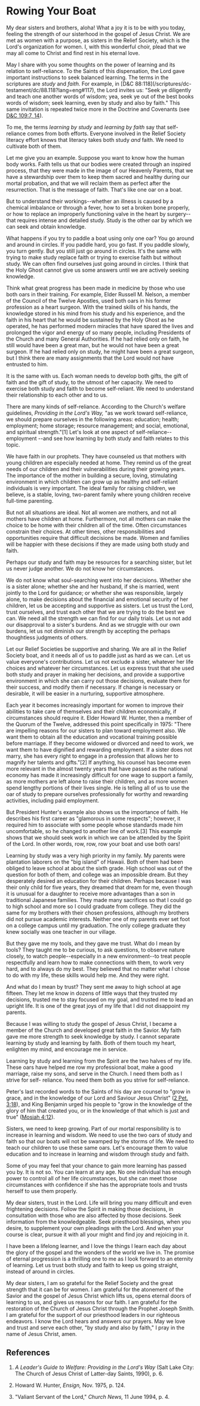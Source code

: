 # Rowing Your Boat

My dear sisters and brothers, aloha! What a joy it is to be with you today,
feeling the strength of our sisterhood in the gospel of Jesus Christ. We are
met as women with a purpose, as sisters in the Relief Society, which is the
Lord's organization for women. I, with this wonderful choir, plead that we may
all come to Christ and find rest in his eternal love.

May I share with you some thoughts on the power of learning and its relation
to self-reliance. To the Saints of this dispensation, the Lord gave important
instructions to seek balanced learning. The terms in the scriptures are
_study_ and _faith._ For example, in [D&amp;C 88:118](/scriptures/dc-
testament/dc/88.118?lang=eng#117), the Lord invites us: "Seek ye diligently
and teach one another words of wisdom; yea, seek ye out of the best books
words of wisdom; seek learning, even by study and also by faith." This same
invitation is repeated twice more in the Doctrine and Covenants (see [D&amp;C
109:7, 14](/scriptures/dc-testament/dc/109.7,14?lang=eng#6)).

To me, the terms _learning by study_ and _learning by faith_ say that self-
reliance comes from both efforts. Everyone involved in the Relief Society
literacy effort knows that literacy takes both study _and_ faith. We need to
cultivate both of them.

Let me give you an example. Suppose you want to know how the human body works.
Faith tells us that our bodies were created through an inspired process, that
they were made in the image of our Heavenly Parents, that we have a
stewardship over them to keep them sacred and healthy during our mortal
probation, and that we will reclaim them as perfect after the resurrection.
That is the message of faith. That's like one oar on a boat.

But to understand their workings--whether an illness is caused by a chemical
imbalance or through a fever, how to set a broken bone properly, or how to
replace an improperly functioning valve in the heart by surgery--that requires
intense and detailed study. Study is the other oar by which we can seek and
obtain knowledge.

What happens if you try to paddle a boat using only one oar? You go around and
around in circles. If you paddle hard, you go fast. If you paddle slowly, you
turn gently. But you still just go around in circles. It's the same with
trying to make study replace faith or trying to exercise faith but without
study. We can often find ourselves just going around in circles. I think that
the Holy Ghost cannot give us some answers until we are actively seeking
knowledge.

Think what great progress has been made in medicine by those who use both oars
in their training. For example, Elder Russell M. Nelson, a member of the
Council of the Twelve Apostles, used both oars in his former profession as a
heart surgeon. With the trained skills of his hands, the knowledge stored in
his mind from his study and his experience, and the faith in his heart that he
would be sustained by the Holy Ghost as he operated, he has performed modern
miracles that have spared the lives and prolonged the vigor and energy of so
many people, including Presidents of the Church and many General Authorities.
If he had relied only on faith, he still would have been a great man, but he
would not have been a great surgeon. If he had relied only on study, he might
have been a great surgeon, but I think there are many assignments that the
Lord would not have entrusted to him.

It is the same with us. Each woman needs to develop both gifts, the gift of
faith and the gift of study, to the utmost of her capacity. We need to
exercise both study and faith to become self-reliant. We need to understand
their relationship to each other and to us.

There are many kinds of self-reliance. According to the Church's welfare
guidelines, _Providing in the Lord's Way,_ "as we work toward self-reliance,
we should prepare ourselves in the following areas: education; health;
employment; home storage; resource management; and social, emotional, and
spiritual strength."[1] Let's look at one aspect of self-reliance--employment
--and see how learning by both study and faith relates to this topic.

We have faith in our prophets. They have counseled us that mothers with young
children are especially needed at home. They remind us of the great needs of
our children and their vulnerabilities during their growing years. The
importance of the mother in building a secure, loving, stimulating environment
in which children can grow up as healthy and self-reliant individuals is very
important. The ideal family for raising children, we believe, is a stable,
loving, two-parent family where young children receive full-time parenting.

But not all situations are ideal. Not all women are mothers, and not all
mothers have children at home. Furthermore, not all mothers can make the
choice to be home with their children all of the time. Often circumstances
constrain their choices. At other times, other responsibilities and
opportunities require that difficult decisions be made. Women and families
will be happier with these decisions if they are made using both study and
faith.

Perhaps our study and faith may be resources for a searching sister, but let
us never judge another. We do not know her circumstances.

We do not know what soul-searching went into her decisions. Whether she is a
sister alone; whether she and her husband, if she is married, went jointly to
the Lord for guidance; or whether she was responsible, largely alone, to make
decisions about the financial and emotional security of her children, let us
be accepting and supportive as sisters. Let us trust the Lord, trust
ourselves, and trust each other that we are trying to do the best we can. We
need all the strength we can find for our daily trials. Let us not add our
disapproval to a sister's burdens. And as we struggle with our own burdens,
let us not diminish our strength by accepting the perhaps thoughtless
judgments of others.

Let our Relief Societies be supportive and sharing. We are all in the Relief
Society boat, and it needs all of us to paddle just as hard as we can. Let us
value everyone's contributions. Let us not exclude a sister, whatever her life
choices and whatever her circumstances. Let us express trust that she used
both study and prayer in making her decisions, and provide a supportive
environment in which she can carry out those decisions, evaluate them for
their success, and modify them if necessary. If change is necessary or
desirable, it will be easier in a nurturing, supportive atmosphere.

Each year it becomes increasingly important for women to improve their
abilities to take care of themselves and their children economically, if
circumstances should require it. Elder Howard W. Hunter, then a member of the
Quorum of the Twelve, addressed this point specifically in 1975: "There are
impelling reasons for our sisters to plan toward employment also. We want them
to obtain all the education and vocational training possible before marriage.
If they become widowed or divorced and need to work, we want them to have
dignified and rewarding employment. If a sister does not marry, she has every
right to engage in a profession that allows her to magnify her talents and
gifts."[2] If anything, his counsel has become even more relevant in the
almost twenty years that have passed as the national economy has made it
increasingly difficult for one wage to support a family, as more mothers are
left alone to raise their children, and as more women spend lengthy portions
of their lives single. He is telling all of us to use the oar of study to
prepare ourselves professionally for worthy and rewarding activities,
including paid employment.

But President Hunter's example also shows us the importance of faith. He
describes his first career as "glamorous in some respects"; however, it
required him to associate with some people whose standards made him
uncomfortable, so he changed to another line of work.[3] This example shows
that we should seek work in which we can be attended by the Spirit of the
Lord. In other words, row, row, row your boat and use both oars!

Learning by study was a very high priority in my family. My parents were
plantation laborers on the "big island" of Hawaii. Both of them had been
obliged to leave school at about the sixth grade. High school was out of the
question for both of them, and college was an impossible dream. But they
desperately desired an education for their children. Perhaps because I was
their only child for five years, they dreamed that dream for me, even though
it is unusual for a daughter to receive more advantages than a son in
traditional Japanese families. They made many sacrifices so that I could go to
high school and more so I could graduate from college. They did the same for
my brothers with their chosen professions, although my brothers did not pursue
academic interests. Neither one of my parents ever set foot on a college
campus until my graduation. The only college graduate they knew socially was
one teacher in our village.

But they gave me my tools, and they gave me trust. What do I mean by tools?
They taught me to be curious, to ask questions, to observe nature closely, to
watch people--especially in a new environment--to treat people respectfully
and learn how to make connections with them, to work very hard, and to always
do my best. They believed that no matter what I chose to do with my life,
these skills would help me. And they were right.

And what do I mean by trust? They sent me away to high school at age fifteen.
They let me know in dozens of little ways that they trusted my decisions,
trusted me to stay focused on my goal, and trusted me to lead an upright life.
It is one of the great joys of my life that I did not disappoint my parents.

Because I was willing to study the gospel of Jesus Christ, I became a member
of the Church and developed great faith in the Savior. My faith gave me more
strength to seek knowledge by study. I cannot separate learning by study and
learning by faith. Both of them touch my heart, enlighten my mind, and
encourage me in service.

Learning by study and learning from the Spirit are the two halves of my life.
These oars have helped me row my professional boat, make a good marriage,
raise my sons, and serve in the Church. I need them both as I strive for self-
reliance. You need them both as you strive for self-reliance.

Peter's last recorded words to the Saints of his day are counsel to "grow in
grace, and in the knowledge of our Lord and Saviour Jesus Christ" ([2 Pet.
3:18](/scriptures/nt/2-pet/3.18?lang=eng#17)), and King Benjamin urged his
people to "grow in the knowledge of the glory of him that created you, or in
the knowledge of that which is just and true" ([Mosiah
4:12](/scriptures/bofm/mosiah/4.12?lang=eng#11)).

Sisters, we need to keep growing. Part of our mortal responsibility is to
increase in learning and wisdom. We need to use the two oars of study and
faith so that our boats will not be swamped by the storms of life. We need to
teach our children to use these same oars. Let's encourage them to value
education and to increase in learning and wisdom through study and faith.

Some of you may feel that your chance to gain more learning has passed you by.
It is not so. You can learn at any age. No one individual has enough power to
control all of her life circumstances, but she can meet those circumstances
with confidence if she has the appropriate tools and trusts herself to use
them properly.

My dear sisters, trust in the Lord. Life will bring you many difficult and
even frightening decisions. Follow the Spirit in making those decisions, in
consultation with those who are also affected by those decisions. Seek
information from the knowledgeable. Seek priesthood blessings, when you
desire, to supplement your own pleadings with the Lord. And when your course
is clear, pursue it with all your might and find joy and rejoicing in it.

I have been a lifelong learner, and I love the things I learn each day about
the glory of the gospel and the wonders of the world we live in. The promise
of eternal progression is a thrilling one to me as I look forward to an
eternity of learning. Let us trust both study and faith to keep us going
straight, instead of around in circles.

My dear sisters, I am so grateful for the Relief Society and the great
strength that it can be for women. I am grateful for the atonement of the
Savior and the gospel of Jesus Christ which lifts us, opens eternal doors of
learning to us, and gives us reasons for our faith. I am grateful for the
restoration of the Church of Jesus Christ through the Prophet Joseph Smith. I
am grateful for the support of our priesthood leaders in our righteous
endeavors. I know the Lord hears and answers our prayers. May we love and
trust and serve each other, "by study and also by faith," I pray in the name
of Jesus Christ, amen.

## References

  1. _A Leader's Guide to Welfare: Providing in the Lord's Way_ (Salt Lake City: The Church of Jesus Christ of Latter-day Saints, 1990), p. 6.

  2. Howard W. Hunter, _Ensign,_ Nov. 1975, p. 124.

  3. "Valiant Servant of the Lord," _Church News,_ 11 June 1994, p. 4.

